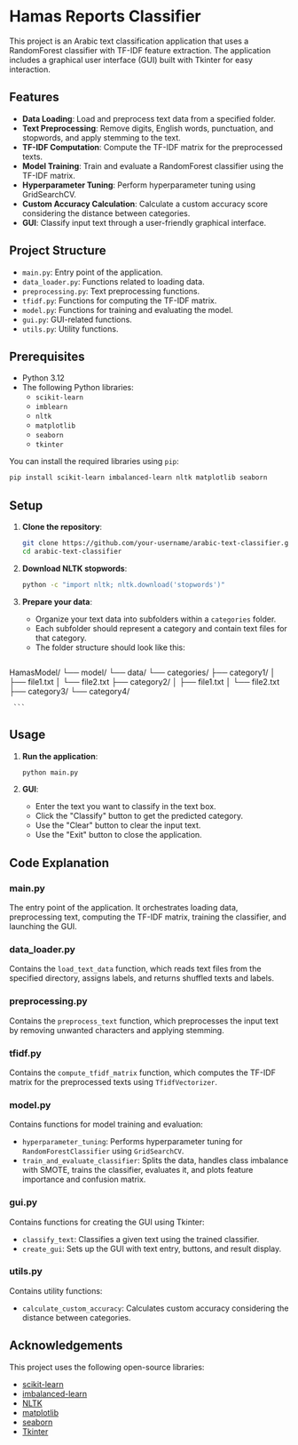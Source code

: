 # Hamas Reports Classifier

This project is an Arabic text classification application that uses a RandomForest classifier with TF-IDF feature extraction. The application includes a graphical user interface (GUI) built with Tkinter for easy interaction.

## Features

- **Data Loading**: Load and preprocess text data from a specified folder.
- **Text Preprocessing**: Remove digits, English words, punctuation, and stopwords, and apply stemming to the text.
- **TF-IDF Computation**: Compute the TF-IDF matrix for the preprocessed texts.
- **Model Training**: Train and evaluate a RandomForest classifier using the TF-IDF matrix.
- **Hyperparameter Tuning**: Perform hyperparameter tuning using GridSearchCV.
- **Custom Accuracy Calculation**: Calculate a custom accuracy score considering the distance between categories.
- **GUI**: Classify input text through a user-friendly graphical interface.

## Project Structure

- `main.py`: Entry point of the application.
- `data_loader.py`: Functions related to loading data.
- `preprocessing.py`: Text preprocessing functions.
- `tfidf.py`: Functions for computing the TF-IDF matrix.
- `model.py`: Functions for training and evaluating the model.
- `gui.py`: GUI-related functions.
- `utils.py`: Utility functions.

## Prerequisites

- Python 3.12
- The following Python libraries:
  - `scikit-learn`
  - `imblearn`
  - `nltk`
  - `matplotlib`
  - `seaborn`
  - `tkinter`
  
You can install the required libraries using `pip`:
```sh
pip install scikit-learn imbalanced-learn nltk matplotlib seaborn
 ```

## Setup

1. **Clone the repository**:
    ```sh
    git clone https://github.com/your-username/arabic-text-classifier.git
    cd arabic-text-classifier
    ```

2. **Download NLTK stopwords**:
    ```sh
    python -c "import nltk; nltk.download('stopwords')"
    ```

3. **Prepare your data**:
   - Organize your text data into subfolders within a `categories` folder.
   - Each subfolder should represent a category and contain text files for that category.
   - The folder structure should look like this:
     ```
HamasModel/
└── model/
    └── data/
        └── categories/
            ├── category1/
            │   ├── file1.txt
            │   └── file2.txt
            ├── category2/
            │   ├── file1.txt
            │   └── file2.txt
            ├── category3/
            └── category4/

     ```

## Usage

1. **Run the application**:
    ```sh
    python main.py
    ```

2. **GUI**:
    - Enter the text you want to classify in the text box.
    - Click the "Classify" button to get the predicted category.
    - Use the "Clear" button to clear the input text.
    - Use the "Exit" button to close the application.

## Code Explanation

### main.py
The entry point of the application. It orchestrates loading data, preprocessing text, computing the TF-IDF matrix, training the classifier, and launching the GUI.

### data_loader.py
Contains the `load_text_data` function, which reads text files from the specified directory, assigns labels, and returns shuffled texts and labels.

### preprocessing.py
Contains the `preprocess_text` function, which preprocesses the input text by removing unwanted characters and applying stemming.

### tfidf.py
Contains the `compute_tfidf_matrix` function, which computes the TF-IDF matrix for the preprocessed texts using `TfidfVectorizer`.

### model.py
Contains functions for model training and evaluation:
- `hyperparameter_tuning`: Performs hyperparameter tuning for `RandomForestClassifier` using `GridSearchCV`.
- `train_and_evaluate_classifier`: Splits the data, handles class imbalance with SMOTE, trains the classifier, evaluates it, and plots feature importance and confusion matrix.

### gui.py
Contains functions for creating the GUI using Tkinter:
- `classify_text`: Classifies a given text using the trained classifier.
- `create_gui`: Sets up the GUI with text entry, buttons, and result display.

### utils.py
Contains utility functions:
- `calculate_custom_accuracy`: Calculates custom accuracy considering the distance between categories.

## Acknowledgements

This project uses the following open-source libraries:
- [scikit-learn](https://scikit-learn.org/)
- [imbalanced-learn](https://imbalanced-learn.org/)
- [NLTK](https://www.nltk.org/)
- [matplotlib](https://matplotlib.org/)
- [seaborn](https://seaborn.pydata.org/)
- [Tkinter](https://docs.python.org/3/library/tkinter.html)

